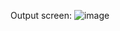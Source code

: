 Output screen:
![image](https://github.com/user-attachments/assets/868b7880-d559-471b-9f78-2143f70b110f)
